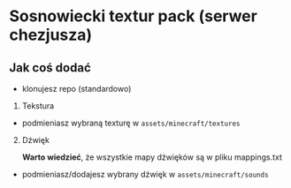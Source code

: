 # Sosnowiecki textur pack (serwer chezjusza)

## Jak coś dodać
- klonujesz repo (standardowo)

1. Tekstura
- podmieniasz wybraną texturę w `assets/minecraft/textures`

2. Dźwięk

    **Warto wiedzieć**, że wszystkie mapy dźwięków są w pliku mappings.txt
- podmieniasz/dodajesz wybrany dźwięk w `assets/minecraft/sounds`